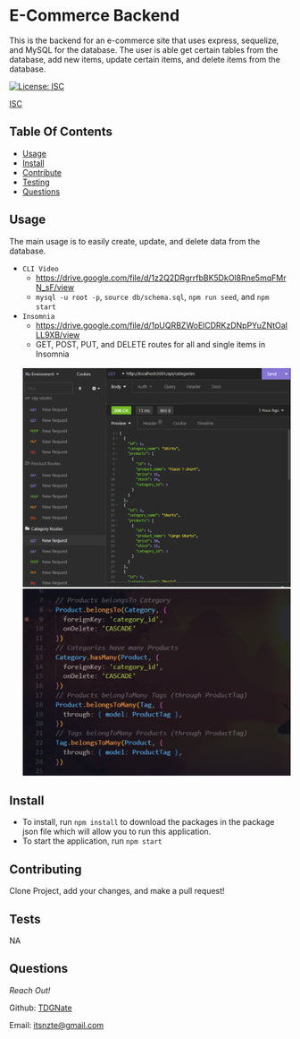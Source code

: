 # E-Commerce Backend

This is the backend for an e-commerce site that uses express, sequelize, and MySQL for the database. The user is able get certain tables from the database, add new items, update certain items, and delete items from the database.

[![License: ISC](https://img.shields.io/badge/License-ISC-blue.svg)](https://opensource.org/licenses/ISC)

[ISC](https://choosealicense.com/licenses/isc/)

## Table Of Contents

- [Usage](#usage)
- [Install](#install)
- [Contribute](#contributing)
- [Testing](#tests)
- [Questions](#questions)

## Usage

The main usage is to easily create, update, and delete data from the database.

- `CLI Video`
  - https://drive.google.com/file/d/1z2Q2DRgrrfbBK5DkOl8Rne5mqFMrN_sF/view
  - `mysql -u root -p`, `source db/schema.sql`, `npm run seed`, and `npm start`
- `Insomnia`
  - https://drive.google.com/file/d/1pUQRBZWoElCDRKzDNpPYuZNtOaILL9XB/view
  - GET, POST, PUT, and DELETE routes for all and single items in Insomnia
  </hr>
    </br>
    <img src="./Assets/img/insomnia.png" alt="insomnia screenshot">
    </br>
    <img src="./Assets/img/Associations.png" alt="Associations screenshot">

## Install

- To install, run `npm install` to download the packages in the package json file which will allow you to run this application.
- To start the application, run `npm start`

## Contributing

Clone Project, add your changes, and make a pull request!

## Tests

NA

## Questions

_Reach Out!_

Github: [TDGNate](https://github.com/TDGNate)

Email: itsnzte@gmail.com
